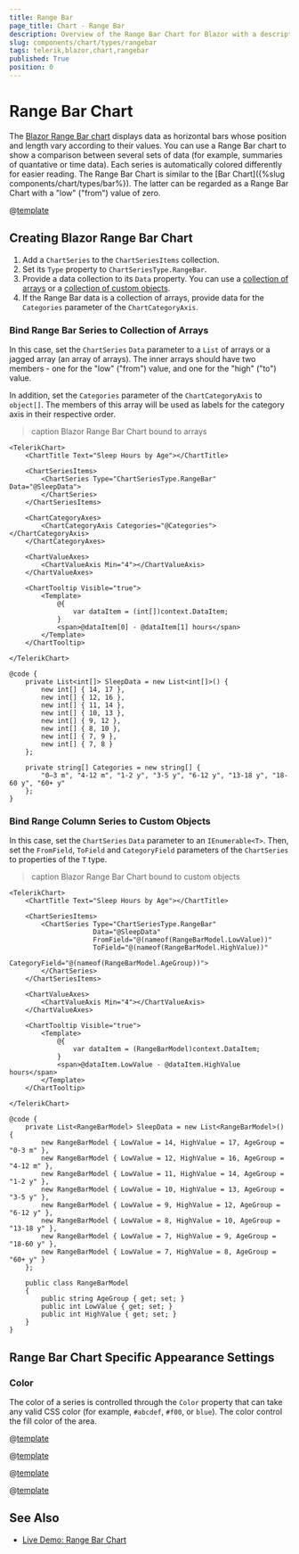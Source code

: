 ```yaml
---
title: Range Bar
page_title: Chart - Range Bar
description: Overview of the Range Bar Chart for Blazor with a description of the common use cases and the different ways to data bind the chart. The article lists configuration options and provides Range Bar Chart examples.
slug: components/chart/types/rangebar
tags: telerik,blazor,chart,rangebar
published: True
position: 0
---
```


# Range Bar Chart

The <a href="https://www.telerik.com/blazor-ui/range-bar-chart" target="_blank">Blazor Range Bar chart</a> displays data as horizontal bars whose position and length vary according to their values. You can use a Range Bar chart to show a comparison between several sets of data (for example, summaries of quantative or time data). Each series is automatically colored differently for easier reading. The Range Bar Chart is similar to the [Bar Chart]({%slug components/chart/types/bar%}). The latter can be regarded as a Range Bar Chart with a "low" ("from") value of zero.

@[template](/_contentTemplates/chart/link-to-basics.md#understand-basics-and-databinding-first)

## Creating Blazor Range Bar Chart

1. Add a `ChartSeries` to the `ChartSeriesItems` collection.
2. Set its `Type` property to `ChartSeriesType.RangeBar`.
3. Provide a data collection to its `Data` property. You can use a [collection of arrays](#bind-range-column-series-to-collection-of-arrays) or a [collection of custom objects](#bind-range-column-series-to-custom-objects).
4. If the Range Bar data is a collection of arrays, provide data for the `Categories` parameter of the `ChartCategoryAxis`.

### Bind Range Bar Series to Collection of Arrays

In this case, set the `ChartSeries` `Data` parameter to a `List` of arrays or a jagged array (an array of arrays). The inner arrays should have two members - one for the "low" ("from") value, and one for the "high" ("to") value.

In addition, set the `Categories` parameter of the `ChartCategoryAxis` to `object[]`. The members of this array will be used as labels for the category axis in their respective order.

>caption Blazor Range Bar Chart bound to arrays

````CSHTML
<TelerikChart>
    <ChartTitle Text="Sleep Hours by Age"></ChartTitle>

    <ChartSeriesItems>
        <ChartSeries Type="ChartSeriesType.RangeBar" Data="@SleepData">
        </ChartSeries>
    </ChartSeriesItems>

    <ChartCategoryAxes>
        <ChartCategoryAxis Categories="@Categories"></ChartCategoryAxis>
    </ChartCategoryAxes>

    <ChartValueAxes>
        <ChartValueAxis Min="4"></ChartValueAxis>
    </ChartValueAxes>

    <ChartTooltip Visible="true">
        <Template>
            @{
                var dataItem = (int[])context.DataItem;
            }
            <span>@dataItem[0] - @dataItem[1] hours</span>
        </Template>
    </ChartTooltip>

</TelerikChart>

@code {
    private List<int[]> SleepData = new List<int[]>() {
        new int[] { 14, 17 },
        new int[] { 12, 16 },
        new int[] { 11, 14 },
        new int[] { 10, 13 },
        new int[] { 9, 12 },
        new int[] { 8, 10 },
        new int[] { 7, 9 },
        new int[] { 7, 8 }
    };

    private string[] Categories = new string[] {
        "0–3 m", "4-12 m", "1-2 y", "3-5 y", "6-12 y", "13-18 y", "18-60 y", "60+ y"
    };
}
````

### Bind Range Column Series to Custom Objects

In this case, set the `ChartSeries` `Data` parameter to an `IEnumerable<T>`. Then, set the `FromField`, `ToField` and `CategoryField` parameters of the `ChartSeries` to properties of the `T` type.

>caption Blazor Range Bar Chart bound to custom objects

````CSHTML
<TelerikChart>
    <ChartTitle Text="Sleep Hours by Age"></ChartTitle>

    <ChartSeriesItems>
        <ChartSeries Type="ChartSeriesType.RangeBar"
                     Data="@SleepData"
                     FromField="@(nameof(RangeBarModel.LowValue))"
                     ToField="@(nameof(RangeBarModel.HighValue))"
                     CategoryField="@(nameof(RangeBarModel.AgeGroup))">
        </ChartSeries>
    </ChartSeriesItems>

    <ChartValueAxes>
        <ChartValueAxis Min="4"></ChartValueAxis>
    </ChartValueAxes>

    <ChartTooltip Visible="true">
        <Template>
            @{
                var dataItem = (RangeBarModel)context.DataItem;
            }
            <span>@dataItem.LowValue - @dataItem.HighValue hours</span>
        </Template>
    </ChartTooltip>

</TelerikChart>

@code {
    private List<RangeBarModel> SleepData = new List<RangeBarModel>() {
        new RangeBarModel { LowValue = 14, HighValue = 17, AgeGroup = "0-3 m" },
        new RangeBarModel { LowValue = 12, HighValue = 16, AgeGroup = "4-12 m" },
        new RangeBarModel { LowValue = 11, HighValue = 14, AgeGroup = "1-2 y" },
        new RangeBarModel { LowValue = 10, HighValue = 13, AgeGroup = "3-5 y" },
        new RangeBarModel { LowValue = 9, HighValue = 12, AgeGroup = "6-12 y" },
        new RangeBarModel { LowValue = 8, HighValue = 10, AgeGroup = "13-18 y" },
        new RangeBarModel { LowValue = 7, HighValue = 9, AgeGroup = "18-60 y" },
        new RangeBarModel { LowValue = 7, HighValue = 8, AgeGroup = "60+ y" }
    };

    public class RangeBarModel
    {
        public string AgeGroup { get; set; }
        public int LowValue { get; set; }
        public int HighValue { get; set; }
    }
}
````

## Range Bar Chart Specific Appearance Settings

### Color

The color of a series is controlled through the `Color` property that can take any valid CSS color (for example, `#abcdef`, `#f00`, or `blue`). The color control the fill color of the area.

@[template](/_contentTemplates/chart/link-to-basics.md#color-field-bar-column)

@[template](/_contentTemplates/chart/link-to-basics.md#gap-and-spacing)

@[template](/_contentTemplates/chart/link-to-basics.md#configurable-nested-chart-settings)

@[template](/_contentTemplates/chart/link-to-basics.md#configurable-nested-chart-settings-categorical)


## See Also

* [Live Demo: Range Bar Chart](https://demos.telerik.com/blazor-ui/chart/range-bar-chart)
